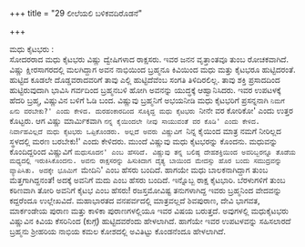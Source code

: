 +++
title = "29 ಲೀಲೆಯಲಿ ಬಳಿಕವದಿರೊಡನೆ"

+++
  
ಮಧು ಕೈಟಭರು :  
ಸೋದರರಾದ ಮಧು ಕೈಟಭರು ವಿಷ್ಣು ದ್ವೇಷಿಗಳಾದ ರಾಕ್ಷಸರು. ಇವರ ಜನನ ವೃತ್ತಾಂತವೂ ತುಂಬ ರೋಚಕವಾಗಿದೆ. ವಿಷ್ಣು ಕ್ಷೀರಸಾಗರದಲ್ಲಿ ಮಲಗಿದ್ದಾಗ ಅವನ ನಾಭಿಯಿಂದ ಬ್ರಹ್ಮನೂ ಕಿವಿಯಿಂದ ಮಧು ಮತ್ತು ಕೈಟಭರೂ ಹುಟ್ಟಿದರಂತೆ. ಹುಟ್ಟಿದ ಕೂಡಲೇ ದೊಡ್ಡವರಾದವರಿಗೆ ತಾವು ಎಲ್ಲಿ ಹುಟ್ಟಿದೆವೆಂಬ ಸಂಗತಿ ತಿಳಿದಿರಲಿಲ್ಲ. ತಾವು ಶಕ್ತಿ ಪ್ರಸಾದದಿಂದ ಹುಟ್ಟಿರುವುದಾಗಿ ಭಾವಿಸಿ ಗರ್ವದಿಂದ ಬ್ರಹ್ಮನಬಳಿ ಹೋಗಿ ಅವನನ್ನು ಯುದ್ಧಕ್ಕೆ ಆಹ್ವಾನಿಸಿದರು. ಇವರ ಉಪಟಳಕ್ಕೆ ಹೆದರಿ ಬ್ರಹ್ಮ, ವಿಷ್ಣುವಿನ ಬಳಿಗೆ ಓಡಿ ಬಂದ. ವಿಷ್ಣುವು ಬ್ರಹ್ಮನಿಗೆ ಅಭಯನೀಡಿ ಮಧು ಕೈಟಭರಿಗೆ ಪ್ರಸನ್ನನಾಗಿ `ನಿಮಗೆ ಏನು ವರಬೇಕು?' ಎಂದು ಕೇಳಿದ. ದುರಹಂಕಾರದಿಂದ ಸೊಕ್ಕಿದ್ದ ಮಧು ಕೈಟಭರು `ನೀನೇ ವರ ಕೋರಿಕೋ' ಎಂದು ಉತ್ತರ ಕೊಟ್ಟರು. ಆಗ ವಿಷ್ಣು ಮಾರ್ಮಿಕವಾಗಿ `ನನ್ನ ಕೈಯಿಂದಲೇ ನೀವು ಸಾಯುವಂತೆ ವರ ಕೊಡಿ' ಎಂದು ಕೇಳಿದ. ನಿರ್ವಾಹವಿಲ್ಲದೆ ಮಧು ಕೈಟಭರು ಒಪ್ಪಿಕೊಂಡರು. ಅಲ್ಲದೆ ಅವರು ವಿಷ್ಣುವಿಗೆ `ನಿನ್ನ ಕೈಯಿಂದ ಮಾತ್ರ ನಮಗೆ ನೀರಿಲ್ಲದ ಸ್ಥಳದಲ್ಲಿ ಮರಣ ಬರಬೇಕು!' ಎಂದು ಕೇಳಿದರು. ಮುಂದೆ ವಿಷ್ಣುವು ಮಧು ಕೈಟಭರನ್ನು ಕೊಂದನು. ಮಧುವನ್ನು ಕೊಂದಿದ್ದರಿಂದ ವಿಷ್ಣುವಿಗೆ `ಮಧುಸೂದನ' ಎಂಬ ಹೆಸರಿದೆ. ವಿಷ್ಣುವು ತನ್ನ ಬಲಿಷ್ಠ ದೇಹಶಕ್ತಿಯಿಂದ ಅವರಿಬ್ಬರನ್ನೂ ತೊಡೆಯ ಮಧ್ಯದಲ್ಲಿ ಇರುಕಿಸಿಕೊಂದನು. ಅವನು ರಾಕ್ಷಸರನ್ನು ಹಿಸುಕಿದಾಗ ದೈತ್ಯ ಬಾಯಿಂದ ಮೇದಸ್ಸು ಹೊರ ಬಂದು ಸಮುದ್ರವನ್ನು ವ್ಯಾಪಿಸಿತು. ಅದಕ್ಕೇ ಭೂಮಿಗೆ `ಮೇದಿನಿ' ಎಂಬ ಹೆಸರು ಬಂದಿದೆ. ಹಾಗಯೇ ಮಧು ಬಾಲಕನಾಗಿದ್ದಾಗ ತುಂಬ ಮೆತ್ತಗಾಗಿದ್ದನಂತೆ! ಅದಕ್ಕೆ ಅವನಿಗೆ ಮದು ಎಂಬ ಹೆಸರು ಬಂದಿದೆ. ಇನ್ನೊಬ್ಬ ರಾಕ್ಷ ಕೈಟಭಾರಿ. ಬೆರಳುಗಳಿಗೆ ತುಂಬ ಕಠಿಣವಾಗಿ ತೋರಿ ಅವನಿಗೆ ಕೈಟಭ ಎಂಬ ಹೆಸರು! ರಜಸ್ತಮೋವಿಷ್ಟ ತನುಗಳಾಗಿದ್ದ ಇವರು ಬ್ರಹ್ಮನಿಂದ ವೇದವನ್ನು ಕದ್ದರೆಂದೂ ಉಲ್ಲೇಖವಿದೆ. ಮಹಾಭಾರತದ ವನಪರ್ವದಲ್ಲಿ ಮಾತ್ರವಲ್ಲದೆ ಶಿವಪುರಾಣ, ದೇವಿ ಭಾಗವತ, ಮಾರ್ಕಂಡೇಯ ಪುರಾಣ ಮತ್ತು ಕಾಳಿಕಾ ಪುರಾಣಗಳಲ್ಲಿಯೂ ಇವರ ವಿಷಯ ಬರುತ್ತದೆ. ಅವುಗಳಲ್ಲಿ ಮಧುಕೈಟಭರು ವಿಷ್ಣುವಿನ ಕಿವಿಯ ಕೆಸರಿನಿಂದ (ಕುಗ್ಗೆ)  ಹುಟ್ಟಿದವರೆಂದು ಹೇಳಲಾಗಿದೆ. ಹಾಗೆಯೇ ಇವರ ಉಪಟಳವನ್ನು ಸಹಿಸಲಾರದೆ ಬ್ರಹ್ಮನು ಶ್ರೀಹರಿಯ ನಾಭಿಯ ಕಮಲ ಕೋಶದಲ್ಲಿ ಅವಿತಿಟ್ಟು ಕೊಂಡನೆಂದೂ ಹೇಳಲಾಗಿದೆ.